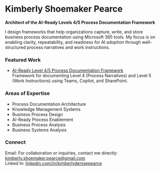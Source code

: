 # Kimberly Shoemaker Pearce  
**Architect of the AI-Ready Levels 4/5 Process Documentation Framework**

I design frameworks that help organizations capture, write, and store business process documentation using Microsoft 365 tools. My focus is on enabling clarity, repeatability, and readiness for AI adoption through well-structured process narratives and work instructions.

### Featured Work
- [AI-Ready Level 4/5 Process Documentation Framework](https://github.com/kimberly-shoemaker-pearce/ai-ready-level-4-5-framework)  
  Framework for documenting Level 4 (Process Narratives) and Level 5 (Work Instructions) using Teams, Copilot, and SharePoint.

### Areas of Expertise
- Process Documentation Architecture  
- Knowledge Management Systems  
- Business Process Design  
- AI-Ready Process Enablement
- Business Process Analysis
- Business Systems Analysis

### Connect
Email: For collaboration or inquiries, contact me directly:  [kimberly.shoemaker.pearce@gmail.com](mailto:kimberly.shoemaker.pearce@gmail.com)<br>
Linked In: [linkedin.com/in/kimberlydenisepearce](https://www.linkedin.com/in/kimberlydenisepearce)
